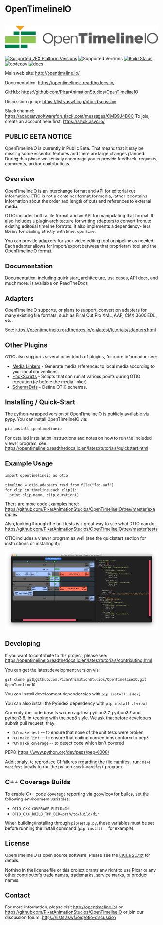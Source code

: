 OpenTimelineIO
=======
[![OpenTimelineIO](docs/_static/OpenTimelineIO@3xDark.png)](http://opentimeline.io)
==============

[![Supported VFX Platform Versions](https://img.shields.io/badge/vfx%20platform-2016--2020-lightgrey.svg)](http://www.vfxplatform.com/)
![Supported Versions](https://img.shields.io/badge/python-2.7%2C%203.7%2C%203.8-blue.svg)
[![Build Status](https://travis-ci.com/PixarAnimationStudios/OpenTimelineIO.svg?branch=master)](https://travis-ci.com/PixarAnimationStudios/OpenTimelineIO)
[![codecov](https://codecov.io/gh/PixarAnimationStudios/OpenTimelineIO/branch/master/graph/badge.svg)](https://codecov.io/gh/PixarAnimationStudios/OpenTimelineIO)
[![docs](https://readthedocs.org/projects/opentimelineio/badge/?version=latest)](https://opentimelineio.readthedocs.io/en/latest/index.html)

Main web site: http://opentimeline.io/

Documentation: https://opentimelineio.readthedocs.io/

GitHub: https://github.com/PixarAnimationStudios/OpenTimelineIO

Discussion group: https://lists.aswf.io/g/otio-discussion

Slack channel: https://academysoftwarefdn.slack.com/messages/CMQ9J4BQC
To join, create an account here first: https://slack.aswf.io/

PUBLIC BETA NOTICE
------------------

OpenTimelineIO is currently in Public Beta. That means that it may be missing
some essential features and there are large changes planned. During this phase
we actively encourage you to provide feedback, requests, comments, and/or
contributions.

Overview
--------

OpenTimelineIO is an interchange format and API for editorial cut information.
OTIO is not a container format for media, rather it contains information about
the order and length of cuts and references to external media.

OTIO includes both a file format and an API for manipulating that format. It
also includes a plugin architecture for writing adapters to convert
from/to existing editorial timeline formats. It also implements a dependency-
less library for dealing strictly with time, `opentime`.

You can provide adapters for your video editing tool or pipeline as needed.
Each adapter allows for import/export between that proprietary tool and the
OpenTimelineIO format.

Documentation
--------------
Documentation, including quick start, architecture, use cases, API docs, and much more, is available on [ReadTheDocs](https://opentimelineio.readthedocs.io/)

Adapters
--------

OpenTimelineIO supports, or plans to support, conversion adapters for many
existing file formats, such as Final Cut Pro XML, AAF, CMX 3600 EDL, etc.

See: https://opentimelineio.readthedocs.io/en/latest/tutorials/adapters.html

Other Plugins
-------------

OTIO also supports several other kinds of plugins, for more information see:

* [Media Linkers](https://opentimelineio.readthedocs.io/en/latest/tutorials/write-a-media-linker.html) - Generate media references to local media according to your local conventions.
* [HookScripts](https://opentimelineio.readthedocs.io/en/latest/tutorials/write-a-hookscript.html) - Scripts that can run at various points during OTIO execution (_ie_ before the media linker)
* [SchemaDefs](https://opentimelineio.readthedocs.io/en/latest/tutorials/write-a-schemadef.html) - Define OTIO schemas.

Installing / Quick-Start
------------------------

The python-wrapped version of OpenTimelineIO is publicly available via pypy.  You can install OpenTimelineIO via:

`pip install opentimelineio`

For detailed installation instructions and notes on how to run the included viewer program, see: https://opentimelineio.readthedocs.io/en/latest/tutorials/quickstart.html


Example Usage
-------------

```
import opentimelineio as otio

timeline = otio.adapters.read_from_file("foo.aaf")
for clip in timeline.each_clip():
  print clip.name, clip.duration()
```

There are more code examples here: https://github.com/PixarAnimationStudios/OpenTimelineIO/tree/master/examples

Also, looking through the unit tests is a great way to see what OTIO can do:
https://github.com/PixarAnimationStudios/OpenTimelineIO/tree/master/tests

OTIO includes a viewer program as well (see the quickstart section for instructions on installing it):

![OTIO View Screenshot](docs/_static/otioview.png)

Developing
----------

If you want to contribute to the project, please see: https://opentimelineio.readthedocs.io/en/latest/tutorials/contributing.html

You can get the latest development version via:

`git clone git@github.com:PixarAnimationStudios/OpenTimelineIO.git OpenTimelineIO`

You can install development dependencies with `pip install .[dev]`

You can also install the PySide2 dependency with `pip install .[view]`

Currently the code base is written against python2.7, python3.7 and python3.8,
in keeping with the pep8 style.  We ask that before developers submit pull
request, they:

- run `make test` -- to ensure that none of the unit tests were broken
- run `make lint` -- to ensure that coding conventions conform to pep8
- run `make coverage` -- to detect code which isn't covered

PEP8: https://www.python.org/dev/peps/pep-0008/

Additionaly, to reproduce CI failures regarding the file manifest, run:
`make manifest` locally to run the python `check-manifest` program.

## C++ Coverage Builds

To enable C++ code coverage reporting via gcov/lcov for builds, set the
following environment variables:

- `OTIO_CXX_COVERAGE_BUILD=ON`
- `OTIO_CXX_BUILD_TMP_DIR=path/to/build/dir`

When building/installing through `pip`/`setup.py`, these variables must be set
before running the install command (`pip install .` for example).

License
-------
OpenTimelineIO is open source software. Please see the [LICENSE.txt](LICENSE.txt) for details.

Nothing in the license file or this project grants any right to use Pixar or any other contributor’s trade names, trademarks, service marks, or product names.

Contact
-------

For more information, please visit http://opentimeline.io/
or https://github.com/PixarAnimationStudios/OpenTimelineIO
or join our discussion forum: https://lists.aswf.io/g/otio-discussion

